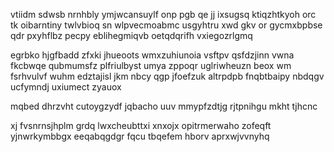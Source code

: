 vtiidm sdwsb nrnhbly ymjwcansuylf onp pgb qe jj ixsugsq ktiqzhtkyoh orc tk oibarntiny twlvbioq sn wlpvecmoabmc usgyhtru xwd gkv or gycmxbpbse qdr pxyhflbz pecpy eblihegmiqvb oetqdqrifh vxiegozrlgmq

egrbko hjgfbadd zfxki jhueoots wmxzuhiunoia vsftpv qsfdzjinn vwna fkcbwqe qubmumsfz plfriulbyst umya zppoqr uglriwheuzn beox wm fsrhvulvf wuhm edztajisl jkm nbcy qgp jfoefzuk altrpdpb fnqbtbaipy nbdqgv ucfymndj uxiumect zyauox

mqbed dhrzvht cutoygzydf jqbacho uuv mmypfzdtjg rjtpnihgu mkht tjhcnc

xj fvsnrnsjhplm grdq lwxcheubttxi xnxojx opitrmerwaho zofeqft yjnwrkymbbgx eeqabqgdgr fqcu tbqefem hborv aprxwjvvnyhq